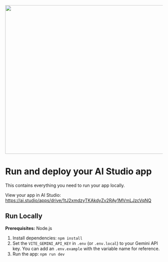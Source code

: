 <div align="center">
<img width="1200" height="475" alt="GHBanner" src="https://github.com/user-attachments/assets/0aa67016-6eaf-458a-adb2-6e31a0763ed6" />
</div>

# Run and deploy your AI Studio app

This contains everything you need to run your app locally.

View your app in AI Studio: https://ai.studio/apps/drive/1tJ2xmdzyTKAkdyZv2RAy1MVmLJzcVqNQ

## Run Locally

**Prerequisites:**  Node.js


1. Install dependencies:
   `npm install`
2. Set the `VITE_GEMINI_API_KEY` in `.env` (or `.env.local`) to your Gemini API key. You can add an `.env.example` with the variable name for reference.
3. Run the app:
   `npm run dev`
